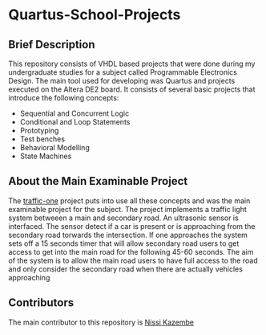 # Quartus-School-Projects

## Brief Description

This repository consists of VHDL based projects that were done during my undergraduate studies for a subject called Programmable Electronics Design.
The main tool used for developing was Quartus and projects executed on the Altera DE2 board.
It consists of several basic projects that introduce the following concepts:
* Sequential and Concurrent Logic
* Conditional and Loop Statements
* Prototyping
* Test benches
* Behavioral Modelling
* State Machines

## About the Main Examinable Project

The [traffic-one](https://github.com/nissik120/Quartus-School-Projects/tree/main/traffic_one) project puts into use all these concepts and was the main examinable project for the subject.
The project implements a traffic light system betweeen a main and secondary road. 
An ultrasonic sensor is interfaced. The sensor detect if a car is present or is approaching from the secondary road torwards the intersection.
If one approaches the system sets off a 15 seconds timer that will allow secondary road users to get access to get into the main road for the following 45-60 seconds.
The aim of the system is to allow the main road users to have full access to the road and only consider the secondary road when there are actually vehicles approaching

## Contributors

The main contributor to this repository is [Nissi Kazembe](https://www.linkedin.com/in/nissi-kazembe-394692117/)
